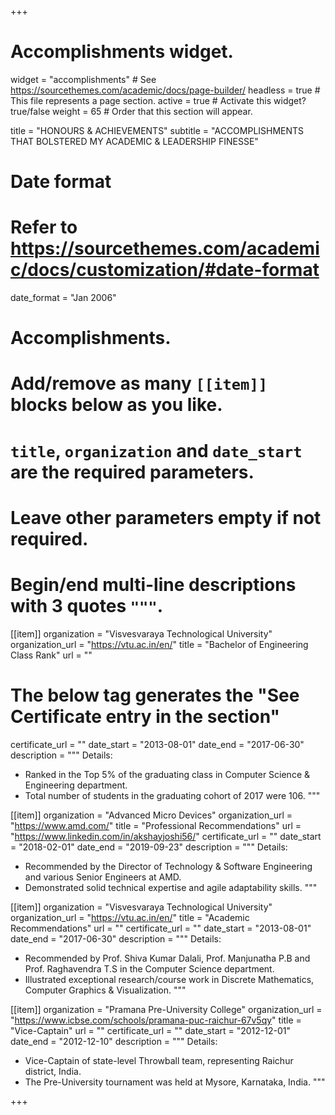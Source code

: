 +++
# Accomplishments widget.
widget = "accomplishments"  # See https://sourcethemes.com/academic/docs/page-builder/
headless = true  # This file represents a page section.
active = true  # Activate this widget? true/false
weight = 65  # Order that this section will appear.

title = "HONOURS & ACHIEVEMENTS"
subtitle = "ACCOMPLISHMENTS THAT BOLSTERED MY ACADEMIC & LEADERSHIP FINESSE"

# Date format
#   Refer to https://sourcethemes.com/academic/docs/customization/#date-format
date_format = "Jan 2006"

# Accomplishments.
#   Add/remove as many `[[item]]` blocks below as you like.
#   `title`, `organization` and `date_start` are the required parameters.
#   Leave other parameters empty if not required.
#   Begin/end multi-line descriptions with 3 quotes `"""`.

[[item]]
  organization = "Visvesvaraya Technological University"
  organization_url = "https://vtu.ac.in/en/"
  title = "Bachelor of Engineering Class Rank"
  url = ""
  # The below tag generates the "See Certificate entry in the section"
  certificate_url = ""
  date_start = "2013-08-01"
  date_end = "2017-06-30"
  description = """
  Details:
  * Ranked in the Top 5% of the graduating class in Computer Science & Engineering department. 
  * Total number of students in the graduating cohort of 2017 were 106.
  """

[[item]]
  organization = "Advanced Micro Devices"
  organization_url = "https://www.amd.com/"
  title = "Professional Recommendations"
  url = "https://www.linkedin.com/in/akshayjoshi56/"
  certificate_url = ""
  date_start = "2018-02-01"
  date_end = "2019-09-23"
  description = """
  Details:
  * Recommended by the Director of Technology & Software Engineering and various Senior Engineers at AMD.
  * Demonstrated solid technical expertise and agile adaptability skills.
  """
  
[[item]]
  organization = "Visvesvaraya Technological University"
  organization_url = "https://vtu.ac.in/en/"
  title = "Academic Recommendations"
  url = ""
  certificate_url = ""
  date_start = "2013-08-01"
  date_end = "2017-06-30"
  description = """
  Details:
  * Recommended by Prof. Shiva Kumar Dalali, Prof. Manjunatha P.B and Prof. Raghavendra T.S in the Computer Science department.
  * Illustrated exceptional research/course work in Discrete Mathematics, Computer Graphics & Visualization.
  """
  
[[item]]
  organization = "Pramana Pre-University College"
  organization_url = "https://www.icbse.com/schools/pramana-puc-raichur-67v5qy"
  title = "Vice-Captain"
  url = ""
  certificate_url = ""
  date_start = "2012-12-01"
  date_end = "2012-12-10"
  description = """
  Details:
  * Vice-Captain of state-level Throwball team, representing Raichur district, India.
  * The Pre-University tournament was held at Mysore, Karnataka, India.
  """

+++
